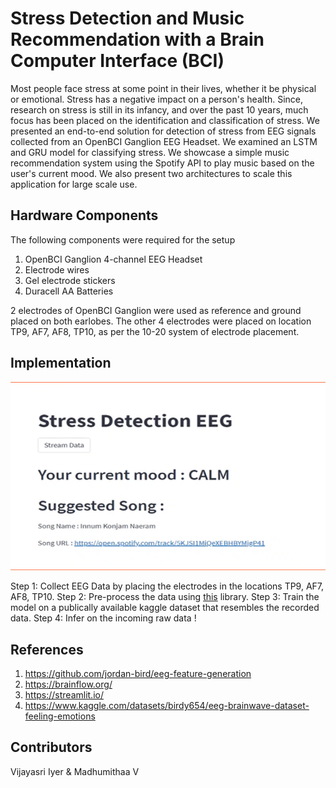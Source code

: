 # Stress Detection and Music Recommendation with a Brain Computer Interface (BCI)
Most people face stress at some point in their lives, whether it be physical or emotional. Stress has a negative impact on a person's health. Since, research on stress is still in its infancy, and over the past 10 years, much focus has been placed on the identification and classification of stress. We presented an end-to-end solution for detection of stress from EEG signals collected from an OpenBCI Ganglion EEG Headset. We examined an LSTM and GRU model for classifying stress. We showcase a simple music recommendation system using the Spotify API to play music based on the user's current mood. We also present two architectures to scale this application for large scale use.

## Hardware Components
The following components were required for the setup 
1. OpenBCI Ganglion 4-channel EEG Headset
2. Electrode wires
3. Gel electrode stickers
4. Duracell AA Batteries

2 electrodes of OpenBCI Ganglion were used as reference and ground placed on both earlobes. The other 4 electrodes were placed on location TP9, AF7, AF8, TP10, as per the 10-20 system of electrode placement. 

## Implementation
![UI](./assets/implementation.png)

Step 1: Collect EEG Data by placing the electrodes in the locations TP9, AF7, AF8, TP10.
Step 2: Pre-process the data using [this](https://www.kaggle.com/datasets/birdy654/eeg-brainwave-dataset-feeling-emotions) library.
Step 3: Train the model on a publically available kaggle dataset that resembles the recorded data.
Step 4: Infer on the incoming raw data !

## References
1. https://github.com/jordan-bird/eeg-feature-generation
2. https://brainflow.org/
3. https://streamlit.io/
4. https://www.kaggle.com/datasets/birdy654/eeg-brainwave-dataset-feeling-emotions

## Contributors
Vijayasri Iyer & Madhumithaa V


